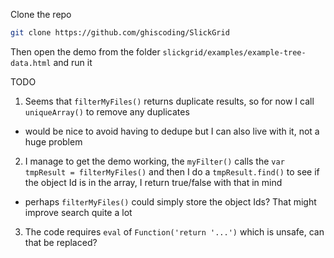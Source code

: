 Clone the repo
```bash
git clone https://github.com/ghiscoding/SlickGrid
```

Then open the demo from the folder `slickgrid/examples/example-tree-data.html` and run it 

TODO
1. Seems that `filterMyFiles()` returns duplicate results, so for now I call `uniqueArray()` to remove any duplicates
  - would be nice to avoid having to dedupe but I can also live with it, not a huge problem
2. I manage to get the demo working, the `myFilter()` calls the `var tmpResult = filterMyFiles()` and then I do a `tmpResult.find()` to see if the object Id is in the array, I return true/false with that in mind
  - perhaps `filterMyFiles()` could simply store the object Ids? That might improve search quite a lot
3. The code requires `eval` of `Function('return '...')` which is unsafe, can that be replaced?
